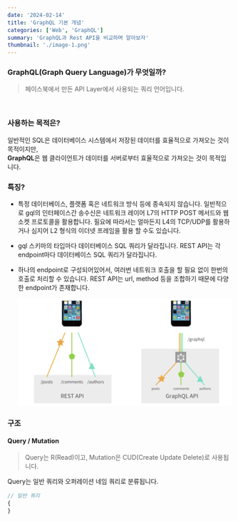 ```yaml
---
date: '2024-02-14'
title: 'GraphQL 기본 개념'
categories: ['Web', 'GraphQL']
summary: 'GraphQL과 Rest API을 비교하며 알아보자'
thumbnail: './image-1.png'
---
```


### GraphQL(Graph Query Language)가 무엇일까?

> 페이스북에서 만든 API Layer에서 사용되는 쿼리 언어입니다.

<br/>

### 사용하는 목적은?

<div> 
일반적인 SQL은 데이터베이스 시스템에서 저장된 데이터를 효율적으로 가져오는 것이 목적이지만, <br/>
<b>GraphQL</b>은 웹 클라이언트가 데이터를 서버로부터 효율적으로 가져오는 것이 목적입니다.
</div>

### 특징?

- 특정 데이터베이스, 플랫폼 혹은 네트워크 방식 등에 종속되지 않습니다. 일반적으로 gql의 인터페이스간 송수신은 네트워크 레이어 L7의 HTTP POST 메서드와 웹소켓 프로토콜을 활용합니다. 필요에 따라서는 얼마든지 L4의 TCP/UDP를 활용하거나 심지어 L2 형식의 이더넷 프레임을 활용 할 수도 있습니다.

- gql 스키마의 타입마다 데이터베이스 SQL 쿼리가 달라집니다. REST API는 각 endpoint마다 데이터베이스 SQL 쿼리가 달라집니다.

- 하나의 endpoint로 구성되어있어서, 여러번 네트워크 호출을 할 필요 없이 한번의 호출로 처리할 수 있습니다.
  REST API는 url, method 등을 조합하기 때문에 다양한 endpoint가 존재합니다.

  ![endpoint 차이점](image-1.png)

### 구조

#### Query / Mutation

> Query는 R(Read)이고, Mutation은 CUD(Create Update Delete)로 사용됩니다.

Query는 일반 쿼리와 오퍼레이션 네임 쿼리로 분류됩니다.

```javascript
// 일반 쿼리
{
}
```
